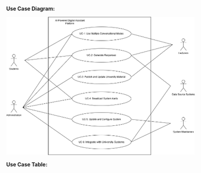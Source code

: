 **Use Case Diagram:**

![UML Use Case Diagram](/UML%20Use%20Case%20Diagram.png)

**Use Case Table:**